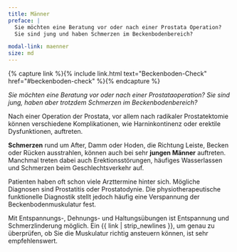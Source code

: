 ```yaml
---
title: Männer
preface: |
  Sie möchten eine Beratung vor oder nach einer Prostata Operation?
  Sie sind jung und haben Schmerzen im Beckenbodenbereich? 

modal-link: maenner
size: md
---
```


{% capture link %}{% include link.html text="Beckenboden-Check" href="#beckenboden-check" %}{% endcapture %}

*Sie möchten eine Beratung vor oder nach einer Prostataoperation?
Sie sind jung, haben aber trotzdem Schmerzen im Beckenbodenbereich?*

Nach einer Operation der Prostata, vor allem nach radikaler Prostatektomie können verschiedene Komplikationen, wie Harninkontinenz oder erektile Dysfunktionen, auftreten.

**Schmerzen** rund um After, Damm oder Hoden, die Richtung Leiste, Becken oder Rücken ausstrahlen, können auch bei sehr **jungen Männer** auftreten.
Manchmal treten dabei auch Erektionsstörungen, häufiges Wasserlassen und Schmerzen beim Geschlechtsverkehr auf.

Patienten haben oft schon viele Arzttermine hinter sich.
Mögliche Diagnosen sind Prostatitis oder Prostatodynie. 
Die physiotherapeutische funktionelle Diagnostik stellt jedoch häufig eine Verspannung der Beckenbodenmuskulatur fest.

Mit Entspannungs-, Dehnungs- und Haltungsübungen ist Entspannung und Schmerzlinderung möglich.
Ein {{ link | strip_newlines }}, um genau zu überprüfen, ob Sie die Muskulatur richtig ansteuern können, ist sehr empfehlenswert.
